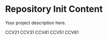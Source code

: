 Repository Init Content
=======================

Your project description here.

CCV21
CCV31
CCV41
CCV51
CCV61
